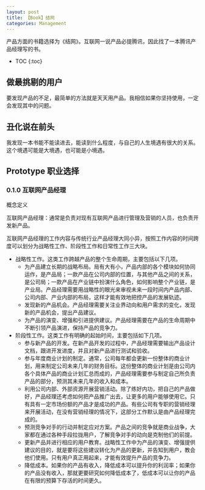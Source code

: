 ```yaml
---
layout: post
title: 【Book】结网
categories: Management
---
```


产品方面的书籍选择为《结网》。互联网一说产品必提腾讯，因此找了一本腾讯产品经理写的书。

* TOC
{:toc}

## 做最挑剔的用户

要发现产品的不足，最简单的方法就是天天用产品。我相信如果你坚持使用，一定会发现其中的问题。

## 丑化说在前头

我发现一本书能不能读进去，能读到什么程度，与自己的人生境遇有很大的关系。这个境遇可能是大境遇，也可能是小境遇。

## Prototype 职业选择

### 0.1.0 互联网产品经理

概念定义

互联网产品经理：通常是负责对现有互联网产品进行管理及营销的人员，也负责开发新产品。

互联网产品经理的工作内容与传统行业产品经理大同小异，按照工作内容的时间跨度可以划分为战略性工作、阶段性工作和日常性工作三大块。

- 战略性工作。这类工作跨越产品的整个生命周期，主要包括以下几项。
    - 为产品建立长期的战略布局。局有大有小，产品内部的各个模块如何协同运作，是产品局；一款产品在公司内部的位置，与其他产品之间的关系，是公司局；一款产品在产业链中扮演什么角色，如何影响整个产业链，是产业局。产品经理需要用战略性的眼光来审视未来一段时间内产品内部、公司内部、产业内部的布局，这样才能有效地把控产品的发展轨迹。
    - 发现新的产品机会。产品经理需要关注业界动向和用户需求的变化，发现新的产品机会，提出产品建议。
    - 为产品的演变、增强和引进提供建议。产品经理需要在产品的生命周期中不断引领产品演进，保持产品的竞争力。
- 阶段性工作。这类工作有明确的起始时间，主要包括如下几项。
    - 参与新产品的开发。在新产品开发的过程中，产品经理需要输出产品设计文档，跟进开发进度，并且对新产品进行测试和验收。
    - 参与年度商业计划的制定。通常，公司每年都会更新一份整体的商业计划，用来制定公司未来几年的财务目标。这份整体的商业计划是由公司内各个具体产品的商业计划汇总而成的，产品经理需要参与制定自己所负责产品的部分，预测其未来几年的收入和成本。
    - 利用公司内部、外部资源开展营销活动。除了练好内功，把自己的产品做好，产品经理还考虑如何把产品推广出去，让更多的用户能够使用它。只有具有一定市场份额的产品才是成功的产品。有些公司有专职的营销经理来开展活动，在没有营销经理的情况下，这部分工作默认是由产品经理完成的。
    - 预测竞争对手的行动并制定应对方案。产品之间的竞争就是商业战争，大家都在通过各种手段拉拢用户，了解竞争对手的动向是克制他们的前提。
    - 更新产品并进行相应的用户教育。战略性工作中为产品的演变、增强提供建议的目的，就是要将这些建议转化为产品的更新，并告知到用户，教会他们使用。只有用户真正用起来，才能有效提升产品的竞争力。
    - 降低成本。如果你的产品有收入，降低成本可以提升你的利润率；如果你的产品没有收入，那就更要研究如何降低成本了，低成本可以让你的产品在有限的预算下存活的时间更久。